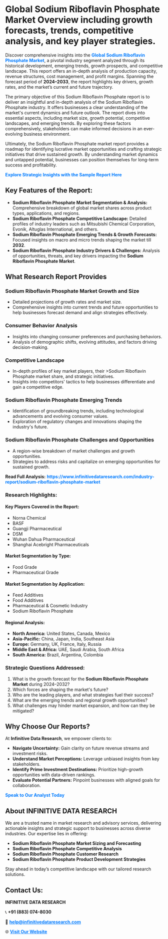 <h1>Global Sodium Riboflavin Phosphate Market Overview including growth forecasts, trends, competitive analysis, and key player strategies.</h1>
<p>
Discover comprehensive insights into the 
<a href="https://www.infinitivedataresearch.com/industry-report/sodium-riboflavin-phosphate-market" rel="dofollow" style="color: #007BFF; text-decoration: none;"><strong>Global Sodium Riboflavin Phosphate Market</strong></a>, a pivotal industry segment analyzed through its historical development, emerging trends, growth prospects, and competitive landscape. This report offers an in-depth analysis of production capacity, revenue structures, cost management, and profit margins. Spanning the forecast period of <strong>2024–2033</strong>, the report highlights key drivers, growth rates, and the market’s current and future trajectory.
</p>
<p>
The primary objective of this Sodium Riboflavin Phosphate report is to deliver an insightful and in-depth analysis of the Sodium Riboflavin Phosphate industry. It offers businesses a clear understanding of the market's current dynamics and future outlook. The report dives into essential aspects, including market size, growth potential, competitive landscapes, and emerging trends. By exploring these factors comprehensively, stakeholders can make informed decisions in an ever-evolving business environment.
</p>
<p>
Ultimately, the Sodium Riboflavin Phosphate market report provides a roadmap for identifying lucrative market opportunities and crafting strategic initiatives that drive sustained growth. By understanding market dynamics and untapped potential, businesses can position themselves for long-term success and profitability.
</p>
<p>
<a href="https://www.infinitivedataresearch.com/request-sample/reportId=111262" style="color: #007BFF; text-decoration: none;"><strong>Explore Strategic Insights with the Sample Report Here</strong></a>
</p>

<h2>Key Features of the Report:</h2>
<ul>
<li><strong>Sodium Riboflavin Phosphate Market Segmentation & Analysis:</strong> Comprehensive breakdown of global market shares across product types, applications, and regions.</li>
<li><strong>Sodium Riboflavin Phosphate Competitive Landscape:</strong> Detailed profiles of industry leaders such as Mitsubishi Chemical Corporation, Evonik, Altuglas International, and others.</li>
<li><strong>Sodium Riboflavin Phosphate Emerging Trends & Growth Forecasts:</strong> Focused insights on macro and micro trends shaping the market till <strong>2032</strong>.</li>
<li><strong>Sodium Riboflavin Phosphate Industry Drivers & Challenges:</strong> Analysis of opportunities, threats, and key drivers impacting the <strong>Sodium Riboflavin Phosphate Market</strong>.</li>
</ul>

<h2>What Research Report Provides</h2>
<h3>Sodium Riboflavin Phosphate Market Growth and Size</h3>
<ul>
<li>Detailed projections of growth rates and market size.</li>
<li>Comprehensive insights into current trends and future opportunities to help businesses forecast demand and align strategies effectively.</li>
</ul>

<h3>Consumer Behavior Analysis</h3>
<ul>
<li>Insights into changing consumer preferences and purchasing behaviors.</li>
<li>Analysis of demographic shifts, evolving attitudes, and factors driving decision-making.</li>
</ul>

<h3>Competitive Landscape</h3>
<ul>
<li>In-depth profiles of key market players, their >Sodium Riboflavin Phosphate market share, and strategic initiatives.</li>
<li>Insights into competitors' tactics to help businesses differentiate and gain a competitive edge.</li>
</ul>

<h3>Sodium Riboflavin Phosphate Emerging Trends</h3>
<ul>
<li>Identification of groundbreaking trends, including technological advancements and evolving consumer values.</li>
<li>Exploration of regulatory changes and innovations shaping the industry's future.</li>
</ul>

<h3>Sodium Riboflavin Phosphate Challenges and Opportunities</h3>
<ul>
<li>A region-wise breakdown of market challenges and growth opportunities.</li>
<li>Strategies to address risks and capitalize on emerging opportunities for sustained growth.</li>
</ul>
<p><strong>Read Full Analysis:</strong> <a href="https://www.infinitivedataresearch.com/industry-report/sodium-riboflavin-phosphate-market" rel="dofollow" style="color: #007BFF; text-decoration: none;"><strong>https://www.infinitivedataresearch.com/industry-report/sodium-riboflavin-phosphate-market</strong></a></p>
<h3>Research Highlights:</h3>
<h4>Key Players Covered in the Report:</h4>
<ul><li>Norna Chemical</li><li>BASF</li><li>Guangji Pharmaceutical</li><li>DSM</li><li>Wuhan Dahua Pharmaceutical</li><li>Shanghai Acebright Pharmaceuticals</li></ul>
<h4>Market Segmentation by Type:</h4>
<ul><li>Food Grade</li><li>Pharmaceutical Grade</li></ul>
<h4>Market Segmentation by Application:</h4>
<ul><li>Feed Additives</li><li>Food Additives</li><li>Pharmaceutical &amp; Cosmetic Industry</li><li>Sodium Riboflavin Phosphate</li></ul>

<h4>Regional Analysis:</h4>
<ul>
<li><strong>North America:</strong> United States, Canada, Mexico</li>
<li><strong>Asia-Pacific:</strong> China, Japan, India, Southeast Asia</li>
<li><strong>Europe:</strong> Germany, UK, France, Italy, Russia</li>
<li><strong>Middle East & Africa:</strong> UAE, Saudi Arabia, South Africa</li>
<li><strong>South America:</strong> Brazil, Argentina, Colombia</li>
</ul>

<h3>Strategic Questions Addressed:</h3>
<ol>
<li>What is the growth forecast for the <strong>Sodium Riboflavin Phosphate Market</strong> during 2024–2032?</li>
<li>Which forces are shaping the market's future?</li>
<li>Who are the leading players, and what strategies fuel their success?</li>
<li>What are the emerging trends and regional growth opportunities?</li>
<li>What challenges may hinder market expansion, and how can they be mitigated?</li>
</ol>

<h2>Why Choose Our Reports?</h2>
<p>At <strong>Infinitive Data Research</strong>, we empower clients to:</p>
<ul>
<li><strong>Navigate Uncertainty:</strong> Gain clarity on future revenue streams and investment risks.</li>
<li><strong>Understand Market Perceptions:</strong> Leverage unbiased insights from key stakeholders.</li>
<li><strong>Identify Prime Investment Destinations:</strong> Prioritize high-growth opportunities with data-driven rankings.</li>
<li><strong>Evaluate Potential Partners:</strong> Pinpoint businesses with aligned goals for collaboration.</li>
</ul>
<p><a href="https://www.infinitivedataresearch.com/industry-report/sodium-riboflavin-phosphate-market" rel="dofollow" style="color: #007BFF; text-decoration: none;"><strong>Speak to Our Analyst Today</strong></a></p>

<h2>About INFINITIVE DATA RESEARCH</h2>
<p>We are a trusted name in market research and advisory services, delivering actionable insights and strategic support to businesses across diverse industries. Our expertise lies in offering:</p>
<ul>
<li><strong>Sodium Riboflavin Phosphate Market Sizing and Forecasting</strong></li>
<li><strong>Sodium Riboflavin Phosphate Competitive Analysis</strong></li>
<li><strong>Sodium Riboflavin Phosphate Customer Research</strong></li>
<li><strong>Sodium Riboflavin Phosphate Product Development Strategies</strong></li>
</ul>
<p>Stay ahead in today’s competitive landscape with our tailored research solutions.</p>

<h2>Contact Us:</h2>
<p><strong>INFINITIVE DATA RESEARCH</strong></p>
<p>📞 <strong>+91 (883) 074-8030</strong></p>
<p>📧 <strong><a href="mailto:help@infinitivedataresearch.com" style="color: #007BFF;">help@infinitivedataresearch.com</a></strong></p>
<p>🌐 <strong><a href="https://www.infinitivedataresearch.com" rel="dofollow" style="color: #007BFF;">Visit Our Website</a></strong></p>